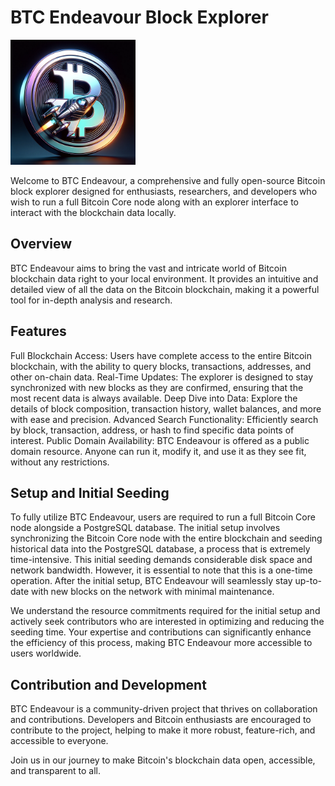 # BTC Endeavour Block Explorer
<img src="https://github.com/KBiz65/BTC-explorer/blob/main/assets/BTCEndeavorLogoPNG.png" width="200" height="200" alt="BTC Endeavour Explorer logo"/>

Welcome to BTC Endeavour, a comprehensive and fully open-source Bitcoin block explorer designed for enthusiasts, researchers, and developers who wish to run a full Bitcoin Core node along with an explorer interface to interact with the blockchain data locally. 

## Overview
BTC Endeavour aims to bring the vast and intricate world of Bitcoin blockchain data right to your local environment. It provides an intuitive and detailed view of all the data on the Bitcoin blockchain, making it a powerful tool for in-depth analysis and research.

## Features
Full Blockchain Access: Users have complete access to the entire Bitcoin blockchain, with the ability to query blocks, transactions, addresses, and other on-chain data.
Real-Time Updates: The explorer is designed to stay synchronized with new blocks as they are confirmed, ensuring that the most recent data is always available.
Deep Dive into Data: Explore the details of block composition, transaction history, wallet balances, and more with ease and precision.
Advanced Search Functionality: Efficiently search by block, transaction, address, or hash to find specific data points of interest.
Public Domain Availability: BTC Endeavour is offered as a public domain resource. Anyone can run it, modify it, and use it as they see fit, without any restrictions.

## Setup and Initial Seeding
To fully utilize BTC Endeavour, users are required to run a full Bitcoin Core node alongside a PostgreSQL database. The initial setup involves synchronizing the Bitcoin Core node with the entire blockchain and seeding historical data into the PostgreSQL database, a process that is extremely time-intensive. This initial seeding demands considerable disk space and network bandwidth. However, it is essential to note that this is a one-time operation. After the initial setup, BTC Endeavour will seamlessly stay up-to-date with new blocks on the network with minimal maintenance.

We understand the resource commitments required for the initial setup and actively seek contributors who are interested in optimizing and reducing the seeding time. Your expertise and contributions can significantly enhance the efficiency of this process, making BTC Endeavour more accessible to users worldwide.

## Contribution and Development
BTC Endeavour is a community-driven project that thrives on collaboration and contributions. Developers and Bitcoin enthusiasts are encouraged to contribute to the project, helping to make it more robust, feature-rich, and accessible to everyone.

Join us in our journey to make Bitcoin's blockchain data open, accessible, and transparent to all.
